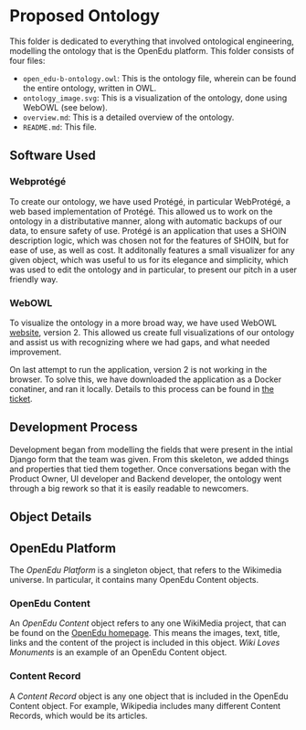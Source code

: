 

# Proposed Ontology

This folder is dedicated to everything that involved ontological engineering, modelling the ontology that is the OpenEdu platform. This folder consists of four files:
- `open_edu-b-ontology.owl`: This is the ontology file, wherein can be found the entire ontology, written in OWL. 
- `ontology_image.svg`: This is a visualization of the ontology, done using WebOWL (see below). 
- `overview.md`: This is a detailed overview of the ontology.
- `README.md`: This file. 

## Software Used

### Webprotégé
To create our ontology, we have used Protégé, in particular WebProtégé, a web based implementation of Protégé. This allowed us to work on the ontology in a distributative manner, along with automatic backups of our data, to ensure safety of use. Protégé is an application that uses a SHOIN description logic, which was chosen not for the features of SHOIN, but for ease of use, as well as cost. It additonally features a small visualizer for any given object, which was useful to us for its elegance and simplicity, which was used to edit the ontology and in particular, to present our pitch in a user friendly way. 

### WebOWL
To visualize the ontology in a more broad way, we have used WebOWL [website](http://vowl.visualdataweb.org/webvowl.html), version 2. This allowed us create full visualizations of our ontology and assist us with recognizing where we had gaps, and what needed improvement.

On last attempt to run the application, version 2 is not working in the browser. To solve this, we have downloaded the application as a Docker conatiner, and ran it locally. Details to this process can be found in [the ticket](https://github.com/WomenPlusPlus/deploy-impact-22-openedu-b/issues/68). 

## Development Process

Development began from modelling the fields that were present in the intial Django form that the team was given. From this skeleton, we added things and properties that tied them together. Once conversations began with the Product Owner, UI developer and Backend developer, the ontology went through a big rework so that it is easily readable to newcomers.

## Object Details

## OpenEdu Platform
The *OpenEdu Platform* is a singleton object, that refers to the Wikimedia universe. In particular, it contains many OpenEdu Content objects. 

### OpenEdu Content
An *OpenEdu Content* object refers to any one WikiMedia project, that can be found on the [OpenEdu homepage](https://openedu.ch/en/). This means the images, text, title, links and the content of the project is included in this object. _Wiki Loves Monuments_ is an example of an OpenEdu Content object.

### Content Record
A *Content Record* object is any one object that is included in the OpenEdu Content object. For example, Wikipedia includes many different Content Records, which would be its articles.

### 
